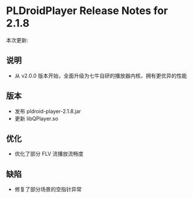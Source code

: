# PLDroidPlayer Release Notes for 2.1.8

本次更新:

## 说明

- 从 v2.0.0 版本开始，全面升级为七牛自研的播放器内核，拥有更优异的性能

## 版本

- 发布 pldroid-player-2.1.8.jar
- 更新 libQPlayer.so

## 优化

- 优化了部分 FLV 流播放流畅度

## 缺陷

- 修复了部分场景的空指针异常